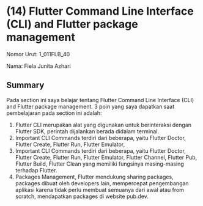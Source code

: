 # (14) Flutter Command Line Interface (CLI) and Flutter package management
Nomor Urut: 1_011FLB_40

Nama: Fiela Junita Azhari

## Summary
Pada section ini saya belajar tentang Flutter Command Line Interface (CLI) and Flutter package management.
3 poin yang saya dapatkan saat pembelajaran pada section ini adalah:
1. Flutter CLI merupakan alat yang digunakan untuk berinteraksi dengan Flutter SDK, perintah dijalankan berada didalam terminal.
2. Important CLI Commands terdiri dari beberapa, yaitu Flutter Doctor, Flutter Create, Flutter Run, Flutter Emulator, 
2. Important CLI Commands terdiri dari beberapa, yaitu Flutter Doctor, Flutter Create, Flutter Run, Flutter Emulator, Flutter Channel, Flutter Pub, Flutter Build, Flutter Clean yang memiliki fungsinya masing-masing terhadap Flutter.
3. Packages Management, Flutter mendukung sharing packages, packages dibuat oleh developers lain, mempercepat pengembangan aplikasi karena tidak perlu membuat semuanya dari awal atau from scratch, mendapatkan packages di website pub.dev.
